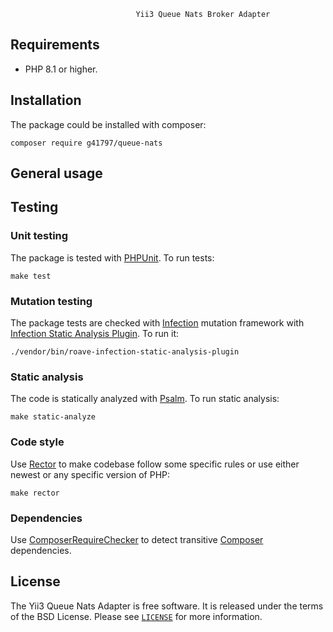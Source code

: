                                 Yii3 Queue Nats Broker Adapter

## Requirements

- PHP 8.1 or higher.

## Installation

The package could be installed with composer:

```shell
composer require g41797/queue-nats
```

## General usage

## Testing

### Unit testing

The package is tested with [PHPUnit](https://phpunit.de/). To run tests:

```shell
make test
```

### Mutation testing

The package tests are checked with [Infection](https://infection.github.io/) mutation framework with
[Infection Static Analysis Plugin](https://github.com/Roave/infection-static-analysis-plugin). To run it:

```shell
./vendor/bin/roave-infection-static-analysis-plugin
```

### Static analysis

The code is statically analyzed with [Psalm](https://psalm.dev/). To run static analysis:

```shell
make static-analyze
```

### Code style

Use [Rector](https://github.com/rectorphp/rector) to make codebase follow some specific rules or 
use either newest or any specific version of PHP: 

```shell
make rector
```

### Dependencies

Use [ComposerRequireChecker](https://github.com/maglnet/ComposerRequireChecker) to detect transitive 
[Composer](https://getcomposer.org/) dependencies.

## License

The Yii3 Queue Nats Adapter is free software. It is released under the terms of the BSD License.
Please see [`LICENSE`](./LICENSE.md) for more information.
